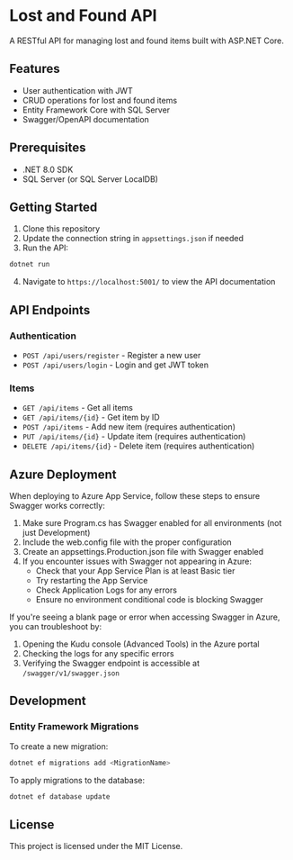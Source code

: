 # Lost and Found API

A RESTful API for managing lost and found items built with ASP.NET Core.

## Features

- User authentication with JWT
- CRUD operations for lost and found items
- Entity Framework Core with SQL Server
- Swagger/OpenAPI documentation

## Prerequisites

- .NET 8.0 SDK
- SQL Server (or SQL Server LocalDB)

## Getting Started

1. Clone this repository
2. Update the connection string in `appsettings.json` if needed
3. Run the API:

```bash
dotnet run
```

4. Navigate to `https://localhost:5001/` to view the API documentation

## API Endpoints

### Authentication

- `POST /api/users/register` - Register a new user
- `POST /api/users/login` - Login and get JWT token

### Items

- `GET /api/items` - Get all items
- `GET /api/items/{id}` - Get item by ID
- `POST /api/items` - Add new item (requires authentication)
- `PUT /api/items/{id}` - Update item (requires authentication)
- `DELETE /api/items/{id}` - Delete item (requires authentication)

## Azure Deployment

When deploying to Azure App Service, follow these steps to ensure Swagger works correctly:

1. Make sure Program.cs has Swagger enabled for all environments (not just Development)
2. Include the web.config file with the proper configuration
3. Create an appsettings.Production.json file with Swagger enabled
4. If you encounter issues with Swagger not appearing in Azure:
   - Check that your App Service Plan is at least Basic tier
   - Try restarting the App Service
   - Check Application Logs for any errors
   - Ensure no environment conditional code is blocking Swagger

If you're seeing a blank page or error when accessing Swagger in Azure, you can troubleshoot by:

1. Opening the Kudu console (Advanced Tools) in the Azure portal
2. Checking the logs for any specific errors
3. Verifying the Swagger endpoint is accessible at `/swagger/v1/swagger.json`

## Development

### Entity Framework Migrations

To create a new migration:

```bash
dotnet ef migrations add <MigrationName>
```

To apply migrations to the database:

```bash
dotnet ef database update
```

## License

This project is licensed under the MIT License. 